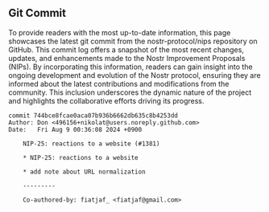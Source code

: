 ## Git Commit
To provide readers with the most up-to-date information, this page showcases the latest git commit from the nostr-protocol/nips repository on GitHub. This commit log offers a snapshot of the most recent changes, updates, and enhancements made to the Nostr Improvement Proposals (NIPs). By incorporating this information, readers can gain insight into the ongoing development and evolution of the Nostr protocol, ensuring they are informed about the latest contributions and modifications from the community. This inclusion underscores the dynamic nature of the project and highlights the collaborative efforts driving its progress.

```shell
commit 744bce8fcae0aca07b936b6662db635c8b4253dd
Author: Don <496156+nikolat@users.noreply.github.com>
Date:   Fri Aug 9 00:36:08 2024 +0900

    NIP-25: reactions to a website (#1381)
    
    * NIP-25: reactions to a website
    
    * add note about URL normalization
    
    ---------
    
    Co-authored-by: fiatjaf_ <fiatjaf@gmail.com>
```
